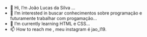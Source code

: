 - 👋 Hi, I’m João Lucas da Silva ...
- 👀 I’m interested in buscar conhecimentos sobre programação e futuramente trabalhar com progamação...
- 🌱 I’m currently learning HTML e CSS...
- 📫 How to reach me , meu instagram é jao_l19.

<!---
JoaoLucas19/JoaoLucas19 is a ✨ special ✨ repository because its `README.md` (this file) appears on your GitHub profile.
You can click the Preview link to take a look at your changes.
--->
